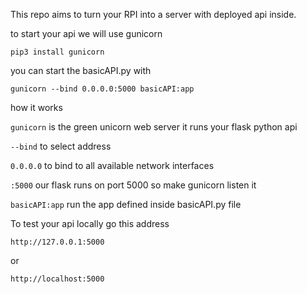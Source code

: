 This repo aims to turn your RPI into a server with deployed api inside.

to start your api we will use gunicorn 

```
pip3 install gunicorn
```


you can start the basicAPI.py with 

```
gunicorn --bind 0.0.0.0:5000 basicAPI:app
```

how it works 

`gunicorn` is the green unicorn web server it runs your flask python api

`--bind` to select address 

`0.0.0.0` to bind to all available network interfaces

`:5000` our flask runs on  port 5000 so make gunicorn listen it


`basicAPI:app` run the app defined inside basicAPI.py file


To test your api locally go this address

```
http://127.0.0.1:5000
```
or 
```
http://localhost:5000
```